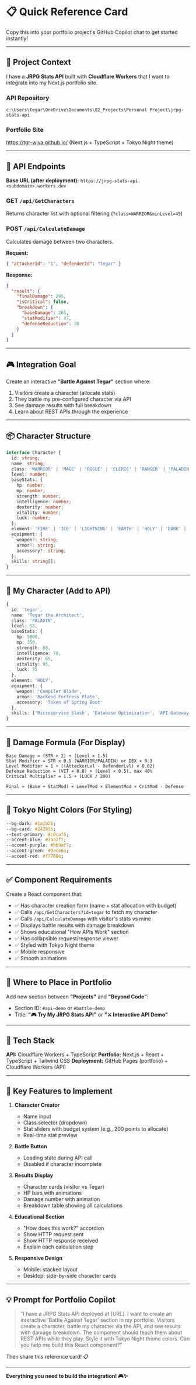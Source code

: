 # 📋 Quick Reference Card

Copy this into your portfolio project's GitHub Copilot chat to get started instantly!

---

## 🎯 Project Context

I have a **JRPG Stats API** built with **Cloudflare Workers** that I want to integrate into my Next.js portfolio site.

### API Repository
`c:\Users\tegar\OneDrive\Documents\02_Projects\Personal Project\jrpg-stats-api`

### Portfolio Site
https://tgr-wjya.github.io/ (Next.js + TypeScript + Tokyo Night theme)

---

## 🔗 API Endpoints

**Base URL (after deployment):** `https://jrpg-stats-api.<subdomain>.workers.dev`

### GET `/api/GetCharacters`
Returns character list with optional filtering (`?class=WARRIOR&minLevel=45`)

### POST `/api/CalculateDamage`
Calculates damage between two characters.

**Request:**
```json
{ "attackerId": "1", "defenderId": "tegar" }
```

**Response:**
```json
{
  "result": {
    "finalDamage": 295,
    "isCritical": false,
    "breakdown": {
      "baseDamage": 265,
      "statModifier": 47,
      "defenseReduction": 30
    }
  }
}
```

---

## 🎮 Integration Goal

Create an interactive **"Battle Against Tegar"** section where:
1. Visitors create a character (allocate stats)
2. They battle my pre-configured character via API
3. See damage results with full breakdown
4. Learn about REST APIs through the experience

---

## 📦 Character Structure

```typescript
interface Character {
  id: string;
  name: string;
  class: 'WARRIOR' | 'MAGE' | 'ROGUE' | 'CLERIC' | 'RANGER' | 'PALADIN';
  level: number;
  baseStats: {
    hp: number;
    mp: number;
    strength: number;
    intelligence: number;
    dexterity: number;
    vitality: number;
    luck: number;
  };
  element: 'FIRE' | 'ICE' | 'LIGHTNING' | 'EARTH' | 'HOLY' | 'DARK' | 'NEUTRAL';
  equipment: {
    weapon?: string;
    armor?: string;
    accessory?: string;
  };
  skills: string[];
}
```

---

## 🎨 My Character (Add to API)

```typescript
{
  id: 'tegar',
  name: 'Tegar the Architect',
  class: 'PALADIN',
  level: 55,
  baseStats: {
    hp: 5000,
    mp: 350,
    strength: 88,
    intelligence: 70,
    dexterity: 65,
    vitality: 95,
    luck: 75
  },
  element: 'HOLY',
  equipment: {
    weapon: 'Compiler Blade',
    armor: 'Backend Fortress Plate',
    accessory: 'Token of Spring Boot'
  },
  skills: ['Microservice Slash', 'Database Optimization', 'API Gateway Storm']
}
```

---

## 📐 Damage Formula (For Display)

```
Base Damage = (STR × 2) + (Level × 1.5)
Stat Modifier = STR × 0.5 (WARRIOR/PALADIN) or DEX × 0.3
Level Modifier = 1 + ((AttackerLvl - DefenderLvl) × 0.02)
Defense Reduction = (VIT × 0.8) + (Level × 0.5), max 40%
Critical Multiplier = 1.5 + (LUCK / 200)

Final = (Base + StatMod) × LevelMod × ElementMod × CritMod - Defense
```

---

## 🎨 Tokyo Night Colors (For Styling)

```css
--bg-dark: #1a1b26;
--bg-card: #24283b;
--text-primary: #c0caf5;
--accent-blue: #7aa2f7;
--accent-purple: #bb9af7;
--accent-green: #9ece6a;
--accent-red: #f7768e;
```

---

## ✅ Component Requirements

Create a React component that:
- ✅ Has character creation form (name + stat allocation with budget)
- ✅ Calls `/api/GetCharacters?id=tegar` to fetch my character
- ✅ Calls `/api/CalculateDamage` with visitor's stats vs mine
- ✅ Displays battle results with damage breakdown
- ✅ Shows educational "How APIs Work" section
- ✅ Has collapsible request/response viewer
- ✅ Styled with Tokyo Night theme
- ✅ Mobile responsive
- ✅ Smooth animations

---

## 📍 Where to Place in Portfolio

Add new section between **"Projects"** and **"Beyond Code"**:
- Section ID: `#api-demo` or `#battle-demo`
- Title: **"🎮 Try My JRPG Stats API"** or **"⚔️ Interactive API Demo"**

---

## 🚀 Tech Stack

**API:** Cloudflare Workers + TypeScript
**Portfolio:** Next.js + React + TypeScript + Tailwind CSS
**Deployment:** GitHub Pages (portfolio) + Cloudflare Workers (API)

---

## 🎯 Key Features to Implement

1. **Character Creator**
   - Name input
   - Class selector (dropdown)
   - Stat sliders with budget system (e.g., 200 points to allocate)
   - Real-time stat preview

2. **Battle Button**
   - Loading state during API call
   - Disabled if character incomplete

3. **Results Display**
   - Character cards (visitor vs Tegar)
   - HP bars with animations
   - Damage number with animation
   - Breakdown table showing all calculations

4. **Educational Section**
   - "How does this work?" accordion
   - Show HTTP request sent
   - Show HTTP response received
   - Explain each calculation step

5. **Responsive Design**
   - Mobile: stacked layout
   - Desktop: side-by-side character cards

---

## 💡 Prompt for Portfolio Copilot

> "I have a JRPG Stats API deployed at [URL]. I want to create an interactive 'Battle Against Tegar' section in my portfolio. Visitors create a character, battle my character via the API, and see results with damage breakdown. The component should teach them about REST APIs while they play. Style it with Tokyo Night theme colors. Can you help me build this React component?"

Then share this reference card! 📋

---

**Everything you need to build the integration! 🎮✨**
